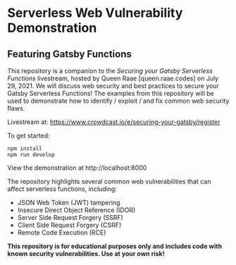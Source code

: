 # Serverless Web Vulnerability Demonstration
## Featuring Gatsby Functions

This repository is a companion to the *Securing your Gatsby Serverless Functions* livestream, hosted by Queen Raae [queen.raae.codes] on July 29, 2021.  We will discuss web security and best practices to secure your Gatsby Serverless Functions!  The examples from this repository will be used to demonstrate how to identify / exploit / and fix common web security flaws.

Livestream at: https://www.crowdcast.io/e/securing-your-gatsby/register

To get started:
```shell
npm install
npm run develop
```
View the demonstration at http://localhost:8000

The repository highlights several common web vulnerabilities that can affect serverless functions, including:
- JSON Web Token (JWT) tampering
- Insecure Direct Object Reference (IDOR)
- Server Side Request Forgery (SSRF)
- Client Side Request Forgery (CSRF)
- Remote Code Execution (RCE)

**This repository is for educational purposes only and includes code with known security vulnerabilities.  Use at your own risk!**


